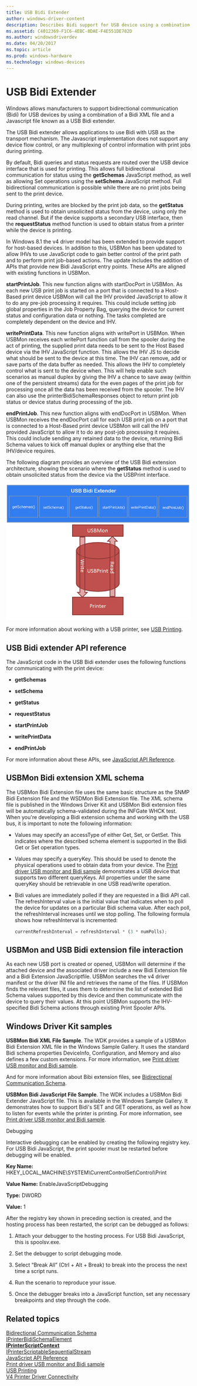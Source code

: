 ```yaml
---
title: USB Bidi Extender
author: windows-driver-content
description: Describes Bidi support for USB device using a combination of a Bidi XML file and a Javascript file known as a USB Bidi extender.
ms.assetid: C4012369-F1C6-4EBC-8DAE-F4E551DE782D
ms.author: windowsdriverdev
ms.date: 04/20/2017
ms.topic: article
ms.prod: windows-hardware
ms.technology: windows-devices
---
```


# USB Bidi Extender


Windows allows manufacturers to support bidirectional communication (Bidi) for USB devices by using a combination of a Bidi XML file and a Javascript file known as a USB Bidi extender.

The USB Bidi extender allows applications to use Bidi with USB as the transport mechanism. The Javascript implementation does not support any device flow control, or any multiplexing of control information with print jobs during printing.

By default, Bidi queries and status requests are routed over the USB device interface that is used for printing. This allows full bidirectional communication for status using the **getSchemas** JavaScript method, as well as allowing Set operations using the **setSchema** JavaScript method. Full bidirectional communication is possible while there are no print jobs being sent to the print device.

During printing, writes are blocked by the print job data, so the **getStatus** method is used to obtain unsolicited status from the device, using only the read channel. But if the device supports a secondary USB interface, then the **requestStatus** method function is used to obtain status from a printer while the device is printing.

In Windows 8.1 the v4 driver model has been extended to provide support for host-based devices. In addition to this, USBMon has been updated to allow IHVs to use JavaScript code to gain better control of the print path and to perform print job-based actions. The update includes the addition of APIs that provide new Bidi JavaScript entry points. These APIs are aligned with existing functions in USBMon.

**startPrintJob**. This new function aligns with startDocPort in USBMon. As each new USB print job is started on a port that is connected to a Host-Based print device USBMon will call the IHV provided JavaScript to allow it to do any pre-job processing it requires. This could include setting job global properties in the Job Property Bag, querying the device for current status and configuration data or nothing. The tasks completed are completely dependent on the device and IHV.

**writePrintData**. This new function aligns with writePort in USBMon. When USBMon receives each writePort function call from the spooler during the act of printing, the supplied print data needs to be sent to the Host Based device via the IHV JavaScript function. This allows the IHV JS to decide what should be sent to the device at this time. The IHV can remove, add or save parts of the data buffer as needed. This allows the IHV to completely control what is sent to the device when. This will help enable such scenarios as manual duplex by giving the IHV a chance to save away (within one of the persistent streams) data for the even pages of the print job for processing once all the data has been received from the spooler. The IHV can also use the printerBidiSchemaResponses object to return print job status or device status during processing of the job.

**endPrintJob**. This new function aligns with endDocPort in USBMon. When USBMon receives the endDocPort call for each USB print job on a port that is connected to a Host-Based print device USBMon will call the IHV provided JavaScript to allow it to do any post-job processing it requires. This could include sending any retained data to the device, returning Bidi Schema values to kick off manual duplex or anything else that the IHV/device requires.

The following diagram provides an overview of the USB Bidi extension architecture, showing the scenario where the **getStatus** method is used to obtain unsolicited status from the device via the USBPrint interface.

![usb bidi extender architecture with getstatus method](images/usbbidiext-arch.png)

For more information about working with a USB printer, see [USB Printing](usb-printing.md).

## USB Bidi extender API reference


The JavaScript code in the USB Bidi extender uses the following functions for communicating with the print device:

-   **getSchemas**

-   **setSchema**

-   **getStatus**

-   **requestStatus**

-   **startPrintJob**

-   **writePrintData**

-   **endPrintJob**

For more information about these APIs, see [JavaScript API Reference](javascript-api-reference-.md).

## USBMon Bidi extension XML schema


The USBMon Bidi Extension file uses the same basic structure as the SNMP Bidi Extension file and the WSDMon Bidi Extension file. The XML schema file is published in the Windows Driver Kit and USBMon Bidi extension files will be automatically schema-validated during the INFGate WHCK test. When you're developing a Bidi extension schema and working with the USB bus, it is important to note the following information:

-   Values may specify an accessType of either Get, Set, or GetSet. This indicates where the described schema element is supported in the Bidi Get or Set operation types.

-   Values may specify a queryKey. This should be used to denote the physical operations used to obtain data from your device. The [Print driver USB monitor and Bidi sample](http://go.microsoft.com/fwlink/p/?LinkId=617948) demonstrates a USB device that supports two different queryKeys. All properties under the same queryKey should be retrievable in one USB read/write operation.

-   Bidi values are immediately polled if they are requested in a Bidi API call. The refreshInterval value is the initial value that indicates when to poll the device for updates on a particular Bidi schema value. After each poll, the refreshInterval increases until we stop polling. The following formula shows how refreshInterval is incremented:

    ```JavaScript
    currentRefreshInterval = refreshInterval * (3 * numPolls);
    ```

## USBMon and USB Bidi extension file interaction


As each new USB port is created or opened, USBMon will determine if the attached device and the associated driver include a new Bidi Extension file and a Bidi Extension JavaScriptfile. USBMon searches the v4 driver manifest or the driver INI file and retrieves the name of the files. If USBMon finds the relevant files, it uses them to determine the list of extended Bidi Schema values supported by this device and then communicate with the device to query their values. At this point USBMon supports the IHV-specified Bidi Schema actions through existing Print Spooler APIs.

## Windows Driver Kit samples


**USBMon Bidi XML File Sample**. The WDK provides a sample of a USBMon Bidi Extension XML file in the Windows Sample Gallery. It uses the standard Bidi schema properties DeviceInfo, Configuration, and Memory and also defines a few custom extensions. For more information, see [Print driver USB monitor and Bidi sample](http://go.microsoft.com/fwlink/p/?LinkId=617948).

And for more information about Bibi extension files, see [Bidirectional Communication Schema](http://msdn.microsoft.com/library/windows/hardware/ff545169.aspx).

**USBMon Bidi JavaScript File Sample**. The WDK includes a USBMon Bidi Extender JavaScript file. This is available in the Windows Sample Gallery. It demonstrates how to support Bidi's SET and GET operations, as well as how to listen for events while the printer is printing. For more information, see [Print driver USB monitor and Bidi sample](http://go.microsoft.com/fwlink/p/?LinkId=617948).

Debugging

Interactive debugging can be enabled by creating the following registry key. For USB Bidi JavaScript, the print spooler must be restarted before debugging will be enabled.

**Key Name:** HKEY\_LOCAL\_MACHINE\\SYSTEM\\CurrentControlSet\\Control\\Print

**Value Name:** EnableJavaScriptDebugging

**Type:** DWORD

**Value:** 1

After the registry key shown in preceding section is created, and the hosting process has been restarted, the script can be debugged as follows:

1. Attach your debugger to the hosting process. For USB Bidi JavaScript, this is spoolsv.exe.

2. Set the debugger to script debugging mode.

3. Select “Break All” (Ctrl + Alt + Break) to break into the process the next time a script runs.

4. Run the scenario to reproduce your issue.

5. Once the debugger breaks into a JavaScript function, set any necessary breakpoints and step through the code.

## Related topics
[Bidirectional Communication Schema](http://msdn.microsoft.com/library/windows/hardware/ff545169.aspx)  
[IPrinterBidiSchemaElement](https://msdn.microsoft.com/library/windows/hardware/hh406590)  
[**IPrinterScriptContext**](https://msdn.microsoft.com/library/windows/hardware/hh768279)  
[IPrinterScriptableSequentialStream](https://msdn.microsoft.com/library/windows/hardware/hh439697)  
[JavaScript API Reference](javascript-api-reference-.md)  
[Print driver USB monitor and Bidi sample](http://go.microsoft.com/fwlink/p/?LinkId=617948)  
[USB Printing](usb-printing.md)  
[V4 Printer Driver Connectivity](v4-printer-driver-connectivity.md)  



